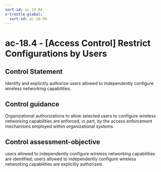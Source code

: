 ```yaml
---
sort-id: ac-18.04
x-trestle-global:
  sort-id: ac-18.04
---
```


# ac-18.4 - \[Access Control\] Restrict Configurations by Users

## Control Statement

Identify and explicitly authorize users allowed to independently configure wireless networking capabilities.

## Control guidance

Organizational authorizations to allow selected users to configure wireless networking capabilities are enforced, in part, by the access enforcement mechanisms employed within organizational systems.

## Control assessment-objective

users allowed to independently configure wireless networking capabilities are identified;
users allowed to independently configure wireless networking capabilities are explicitly authorized.
